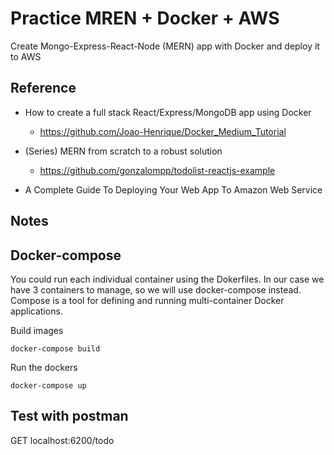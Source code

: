 # Practice MREN + Docker + AWS
Create Mongo-Express-React-Node (MERN) app with Docker and deploy it to AWS

## Reference
- How to create a full stack React/Express/MongoDB app using Docker
  - https://github.com/Joao-Henrique/Docker_Medium_Tutorial

- (Series) MERN from scratch to a robust solution
  - https://github.com/gonzalompp/todolist-reactjs-example

- A Complete Guide To Deploying Your Web App To Amazon Web Service


## Notes


## Docker-compose
You could run each individual container using the Dokerfiles. In our case we have 3 containers to manage, so we will use docker-compose instead. Compose is a tool for defining and running multi-container Docker applications.

Build images
```
docker-compose build
```

Run the dockers
```
docker-compose up
```


## Test with postman
GET localhost:6200/todo